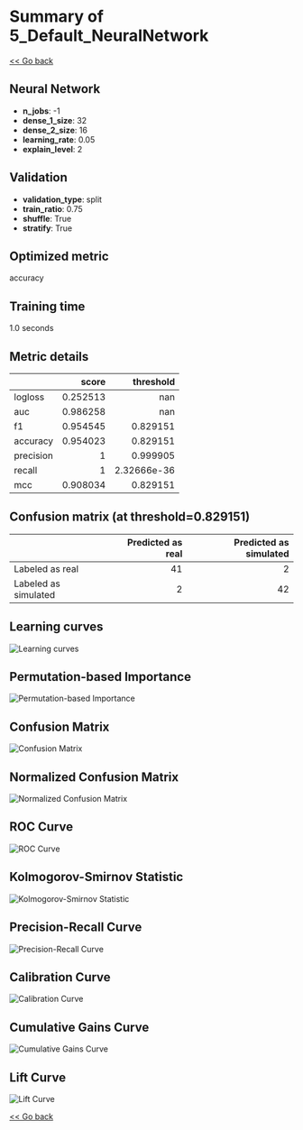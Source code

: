 # Summary of 5_Default_NeuralNetwork

[<< Go back](../README.md)


## Neural Network
- **n_jobs**: -1
- **dense_1_size**: 32
- **dense_2_size**: 16
- **learning_rate**: 0.05
- **explain_level**: 2

## Validation
 - **validation_type**: split
 - **train_ratio**: 0.75
 - **shuffle**: True
 - **stratify**: True

## Optimized metric
accuracy

## Training time

1.0 seconds

## Metric details
|           |    score |     threshold |
|:----------|---------:|--------------:|
| logloss   | 0.252513 | nan           |
| auc       | 0.986258 | nan           |
| f1        | 0.954545 |   0.829151    |
| accuracy  | 0.954023 |   0.829151    |
| precision | 1        |   0.999905    |
| recall    | 1        |   2.32666e-36 |
| mcc       | 0.908034 |   0.829151    |


## Confusion matrix (at threshold=0.829151)
|                      |   Predicted as real |   Predicted as simulated |
|:---------------------|--------------------:|-------------------------:|
| Labeled as real      |                  41 |                        2 |
| Labeled as simulated |                   2 |                       42 |

## Learning curves
![Learning curves](learning_curves.png)

## Permutation-based Importance
![Permutation-based Importance](permutation_importance.png)
## Confusion Matrix

![Confusion Matrix](confusion_matrix.png)


## Normalized Confusion Matrix

![Normalized Confusion Matrix](confusion_matrix_normalized.png)


## ROC Curve

![ROC Curve](roc_curve.png)


## Kolmogorov-Smirnov Statistic

![Kolmogorov-Smirnov Statistic](ks_statistic.png)


## Precision-Recall Curve

![Precision-Recall Curve](precision_recall_curve.png)


## Calibration Curve

![Calibration Curve](calibration_curve_curve.png)


## Cumulative Gains Curve

![Cumulative Gains Curve](cumulative_gains_curve.png)


## Lift Curve

![Lift Curve](lift_curve.png)



[<< Go back](../README.md)
